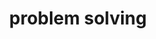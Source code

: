 ---
layout: page
title: problem solving
nav: false
nav_order: 6
dropdown: true
children: 
    - title: number theory
      permalink: /nt/
    - title: divider
    # - title: summer courses
    #   permalink: /publications/
    # - title: divider
    # - title: other lectures
    #   permalink: /teaching1/
---